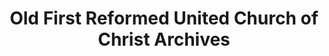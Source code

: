 ---
layout: repo
title: "Old First Reformed United Church of Christ Archives"
id: 14739
permalink: repos/14739/
---